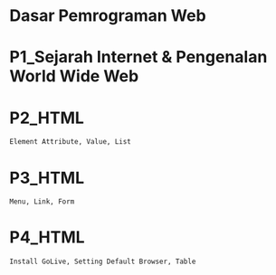 # Dasar Pemrograman Web

# P1_Sejarah Internet & Pengenalan World Wide Web

# P2_HTML
    Element Attribute, Value, List

# P3_HTML
    Menu, Link, Form

# P4_HTML
    Install GoLive, Setting Default Browser, Table